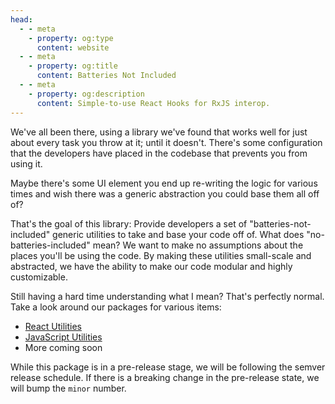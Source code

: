 ```yaml
---
head:
  - - meta
    - property: og:type
      content: website
  - - meta
    - property: og:title
      content: Batteries Not Included
  - - meta
    - property: og:description
      content: Simple-to-use React Hooks for RxJS interop.
---
```


We've all been there, using a library we've found that works well for just about every task you throw at it; until it doesn't.
There's some configuration that the developers have placed in the codebase that prevents you from using it.

Maybe there's some UI element you end up re-writing the logic for various times and wish there was a generic abstraction you could base them all off of?

That's the goal of this library: Provide developers a set of "batteries-not-included" generic utilities to take and base your code off of. What does "no-batteries-included" mean? We want to make no assumptions about the
places you'll be using the code. By making these utilities small-scale and abstracted, we have the ability to make our code modular and highly customizable.

Still having a hard time understanding what I mean? That's perfectly normal. Take a look around our packages for various items:

- [React Utilities](/react)
- [JavaScript Utilities](/utils)
- More coming soon

While this package is in a pre-release stage, we will be following the semver
release schedule. If there is a breaking change in the pre-release state, we will bump the `minor`
number.

